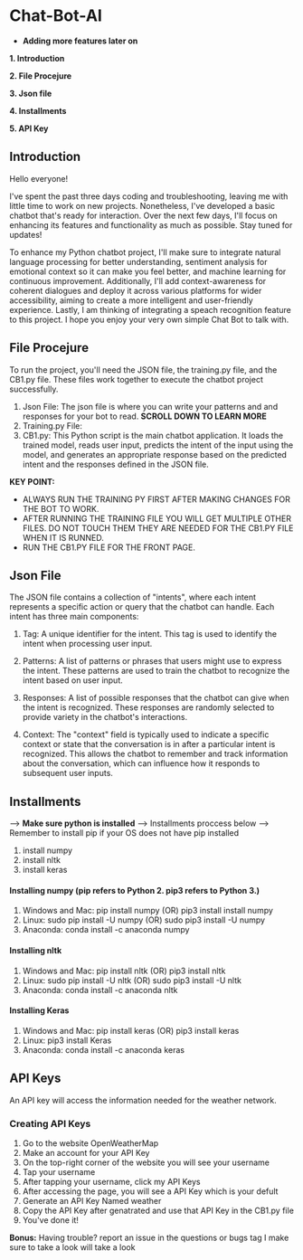 # Chat-Bot-AI
- **Adding more features later on**

**1. Introduction**

**2. File Procejure**

**3. Json file**

**4. Installments**

**5. API Key**

## Introduction
Hello everyone!

I've spent the past three days coding and troubleshooting, leaving me with little time to work on new projects. Nonetheless, I've developed a basic chatbot that's ready for interaction. Over the next few days, I'll focus on enhancing its features and functionality as much as possible. Stay tuned for updates!

To enhance my Python chatbot project, I'll make sure to integrate natural language processing for better understanding, sentiment analysis for emotional context so it can make you feel better, and machine learning for continuous improvement. Additionally, I'll add context-awareness for coherent dialogues and deploy it across various platforms for wider accessibility, aiming to create a more intelligent and user-friendly experience. Lastly, I am thinking of integrating a speach recognition feature to this project. I hope you enjoy your very own simple Chat Bot to talk with.

## File Procejure
To run the project, you'll need the JSON file, the training.py file, and the CB1.py file. These files work together to execute the chatbot project successfully.

1. Json File: The json file is where you can write your patterns and and responses for your bot to read. **SCROLL DOWN TO LEARN MORE**
2. Training.py File: 
3. CB1.py: This Python script is the main chatbot application. It loads the trained model, reads user input, predicts the intent of the input using the model, and generates an appropriate response based on the predicted intent and the responses defined in the JSON file.

**KEY POINT:** 
- ALWAYS RUN THE TRAINING PY FIRST AFTER MAKING CHANGES FOR THE BOT TO WORK.
- AFTER RUNNING THE TRAINING FILE YOU WILL GET MULTIPLE OTHER FILES. DO NOT TOUCH THEM THEY ARE NEEDED FOR THE CB1.PY FILE WHEN IT IS RUNNED.
- RUN THE CB1.PY FILE FOR THE FRONT PAGE.

## Json File
The JSON file contains a collection of "intents", where each intent represents a specific action or query that the chatbot can handle. Each intent has three main components:

1. Tag: A unique identifier for the intent. This tag is used to identify the intent when processing user input.

2. Patterns: A list of patterns or phrases that users might use to express the intent. These patterns are used to train the chatbot to recognize the intent based on user input.

3. Responses: A list of possible responses that the chatbot can give when the intent is recognized. These responses are randomly selected to provide variety in the chatbot's interactions.

4. Context: The "context" field is typically used to indicate a specific context or state that the conversation is in after a particular intent is recognized. This allows the chatbot to remember and track information about the conversation, which can influence how it responds to subsequent user inputs.

## Installments
--> **Make sure python is installed**
--> Installments proccess below
--> Remember to install pip if your OS does not have pip installed
1. install numpy
2. install nltk
3. install keras

#### Installing numpy (pip refers to Python 2. pip3 refers to Python 3.)
1. Windows and Mac: pip install numpy (OR) pip3 install install numpy
2. Linux: sudo pip install -U numpy (OR) sudo pip3 install -U numpy
3. Anaconda: conda install -c anaconda numpy


#### Installing nltk
1. Windows and Mac: pip install nltk (OR) pip3 install nltk
2. Linux: sudo pip install -U nltk (OR) sudo pip3 install -U nltk
3. Anaconda: conda install -c anaconda nltk

#### Installing Keras
1. Windows and Mac: pip install keras (OR) pip3 install keras
2. Linux: pip3 install Keras
3. Anaconda: conda install -c anaconda keras


## API Keys
An API key will access the information needed for the weather network.

### Creating API Keys
1. Go to the website OpenWeatherMap
2. Make an account for your API Key
3. On the top-right corner of the website you will see your username
4. Tap your username
5. After tapping your username, click my API Keys
6. After accessing the page, you will see a API Key which is your defult
7. Generate an API Key Named weather
8. Copy the API Key after genatrated and use that API Key in the CB1.py file
9. You've done it!

**Bonus:** Having trouble? report an issue in the questions or bugs tag I make sure to take a look will take a look




